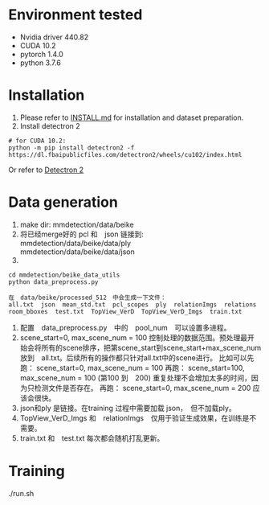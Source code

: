 # Environment tested
- Nvidia driver 440.82
- CUDA 10.2
- pytorch 1.4.0
- python 3.7.6    

# Installation
1. Please refer to [INSTALL.md](docs/INSTALL.md) for installation and dataset preparation.
2. Install detectron 2
```
# for CUDA 10.2:
python -m pip install detectron2 -f https://dl.fbaipublicfiles.com/detectron2/wheels/cu102/index.html
```
Or refer to [Detectron 2](https://github.com/facebookresearch/detectron2/blob/master/INSTALL.md)


# Data generation
1. make dir: mmdetection/data/beike
2. 将已经merge好的 pcl 和　json 链接到:   
        mmdetection/data/beike/data/ply  
        mmdetection/data/beike/data/json  
3. 
```
cd mmdetection/beike_data_utils
python data_preprocess.py

在　data/beike/processed_512　中会生成一下文件：
all.txt  json  mean_std.txt  pcl_scopes  ply  relationImgs  relations  room_bboxes  test.txt  TopView_VerD  TopView_VerD_Imgs  train.txt
```
1. 配置　data_preprocess.py　中的　pool_num　可以设置多进程。 
2. scene_start=0, max_scene_num = 100 控制处理的数据范围。预处理最开始会将所有的scene排序，把第scene_start到scene_start+max_scene_num 放到　all.txt。后续所有的操作都只针对all.txt中的scene进行。
比如可以先跑： scene_start=0, max_scene_num = 100 
再跑： scene_start=100, max_scene_num = 100  (第100 到　200)
重复处理不会增加太多的时间，因为只检测文件是否存在。
再跑： scene_start=0, max_scene_num = 200  应该会很快。
3. json和ply 是链接。在training 过程中需要加载 json，　但不加载ply。
4. TopView_VerD_Imgs 和　relationImgs　仅用于验证生成效果，在训练是不需要。
5. train.txt 和　test.txt 每次都会随机打乱更新。


# Training

./run.sh
